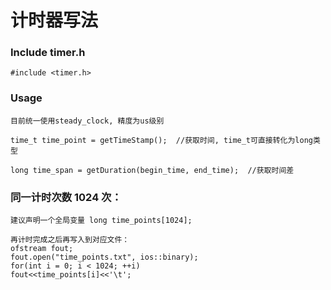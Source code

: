 # 计时器写法

### Include timer.h
    #include <timer.h>

### Usage
    目前统一使用steady_clock, 精度为us级别

    time_t time_point = getTimeStamp();  //获取时间, time_t可直接转化为long类型

    long time_span = getDuration(begin_time, end_time);  //获取时间差

### 同一计时次数 1024 次：

    建议声明一个全局变量 long time_points[1024];

    再计时完成之后再写入到对应文件：
    ofstream fout;
    fout.open("time_points.txt", ios::binary);
    for(int i = 0; i < 1024; ++i)
	fout<<time_points[i]<<'\t';





